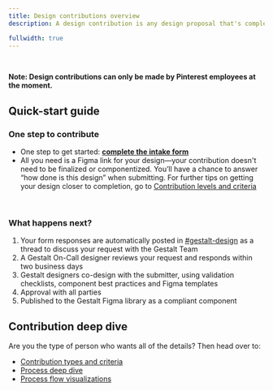 ```yaml
---
title: Design contributions overview
description: A design contribution is any design proposal that's completed and approved for compliant release through the Gestalt Design System for other teams to reuse. To get started, all you need is a design in Figma.

fullwidth: true
---
```


<ImgContainer noPadding color="background-default" src="[https://www.pinterest-assets.com/AssetLink/827rbd1qx67v7dw578m4a103058ufw61/process-slack-png.png](https://www.pinterest-assets.com/AssetLink/ecc4b1k0a1tw7wuaj7ch5ty21c01j4m8/updated-hero-png.png)" alt="Screenshot of the Slack interface with the link to the contribution form circled in red."/>
<br/>

**Note: Design contributions can only be made by Pinterest employees at the moment.**

## Quick-start guide

### One step to contribute

- One step to get started: **[complete the intake form](http://pinch.pinadmin.com/design-contribution-form)**
- All you need is a Figma link for your design—your contribution doesn't need to be finalized or componentized. You’ll have a chance to answer “how done is this design” when submitting. For further tips on getting your design closer to completion, go to [Contribution levels and criteria](team_support/design_contributions/contribution_levels_and_criteria)
<br/>

### What happens next?

1. Your form responses are automatically posted in [#gestalt-design](http://pinch.pinadmin.com/gestalt-design) as a thread to discuss your request with the Gestalt Team
2. A Gestalt On-Call designer reviews your request and responds within two business days
3. Gestalt designers co-design with the submitter, using validation checklists, component best practices and Figma templates
4. Approval with all parties
5. Published to the Gestalt Figma library as a compliant component

## Contribution deep dive
Are you the type of person who wants all of the details? Then head over to:
- [Contribution types and criteria](team_support/design_contributions/contribution_levels_and_criteria)
- [Process deep dive](team_support/design_contributions/process_deep_dive)
- [Process flow visualizations](team_support/design_contributions/process_diagrams)

